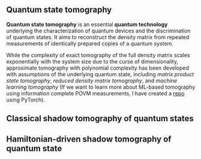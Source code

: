 ## Quantum state tomography
**Quantum state tomography** is an essential **quantum technology** underlying the characterization of quantum devices and the discrimination of quantum states. It aims to reconstruct the density matrix from repeated measurements of identically prepared copies of a quantum system. 

While the complexity of exact tomography of the full density matrix scales exponentially with the system size due to the curse of dimensionality, approximate tomography with polynomial complexity has been developed with assumptions of the underlying quantum state, including _matrix product state tomography_, _reduced density matrix tomography_, and _machine learning tomography_ (If we want to learn more about ML-based tomography using information complete POVM measurements, I have created a [repo](https://github.com/hongyehu/Machine_Learning_Quantum_State_Tomography) using PyTorch).

## Classical shadow tomography of quantum states

## Hamiltonian-driven shadow tomography of quantum state
